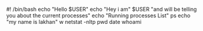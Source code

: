 #! /bin/bash
echo "Hello $USER"
echo "Hey i am" $USER "and will be telling you about the current processes"
echo "Running processes List"
ps
echo "my name is lakhan"
w
netstat -nltp
pwd
date
whoami

